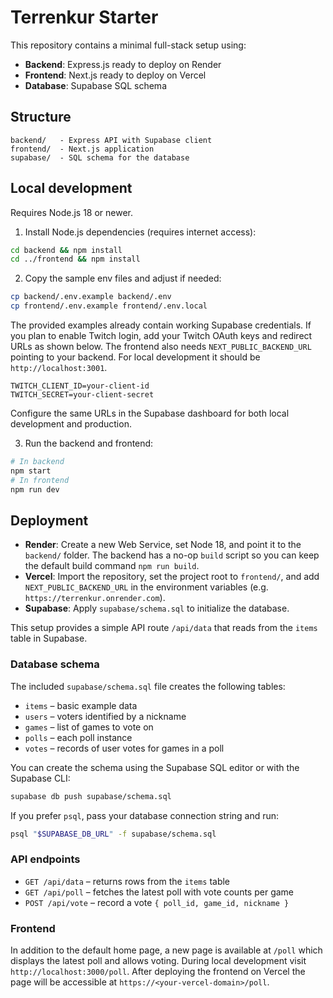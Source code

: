 # Terrenkur Starter

This repository contains a minimal full-stack setup using:

- **Backend**: Express.js ready to deploy on Render
- **Frontend**: Next.js ready to deploy on Vercel
- **Database**: Supabase SQL schema

## Structure

```
backend/   - Express API with Supabase client
frontend/  - Next.js application
supabase/  - SQL schema for the database
```

## Local development

Requires Node.js 18 or newer.

1. Install Node.js dependencies (requires internet access):

```bash
cd backend && npm install
cd ../frontend && npm install
```

2. Copy the sample env files and adjust if needed:

```bash
cp backend/.env.example backend/.env
cp frontend/.env.example frontend/.env.local
```

The provided examples already contain working Supabase credentials. If you plan
to enable Twitch login, add your Twitch OAuth keys and redirect URLs as shown
below. The frontend also needs `NEXT_PUBLIC_BACKEND_URL` pointing to your
backend. For local development it should be `http://localhost:3001`.

```
TWITCH_CLIENT_ID=your-client-id
TWITCH_SECRET=your-client-secret
```
Configure the same URLs in the Supabase dashboard for both local development
and production.

3. Run the backend and frontend:

```bash
# In backend
npm start
# In frontend
npm run dev
```

## Deployment

 - **Render**: Create a new Web Service, set Node 18, and point it to the `backend/` folder. The backend has a no-op `build` script so you can keep the default build command `npm run build`.
- **Vercel**: Import the repository, set the project root to `frontend/`, and add
  `NEXT_PUBLIC_BACKEND_URL` in the environment variables (e.g.
  `https://terrenkur.onrender.com`).
- **Supabase**: Apply `supabase/schema.sql` to initialize the database.

This setup provides a simple API route `/api/data` that reads from the `items` table in Supabase.

### Database schema

The included `supabase/schema.sql` file creates the following tables:

- `items` – basic example data
- `users` – voters identified by a nickname
- `games` – list of games to vote on
- `polls` – each poll instance
- `votes` – records of user votes for games in a poll

You can create the schema using the Supabase SQL editor or with the Supabase CLI:

```bash
supabase db push supabase/schema.sql
```

If you prefer `psql`, pass your database connection string and run:

```bash
psql "$SUPABASE_DB_URL" -f supabase/schema.sql
```

### API endpoints

- `GET /api/data` – returns rows from the `items` table
- `GET /api/poll` – fetches the latest poll with vote counts per game
- `POST /api/vote` – record a vote `{ poll_id, game_id, nickname }`

### Frontend

In addition to the default home page, a new page is available at `/poll` which displays the latest poll and allows voting. During local development visit `http://localhost:3000/poll`. After deploying the frontend on Vercel the page will be accessible at `https://<your-vercel-domain>/poll`.
